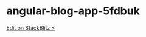 # angular-blog-app-5fdbuk

[Edit on StackBlitz ⚡️](https://stackblitz.com/edit/angular-blog-app-5fdbuk)